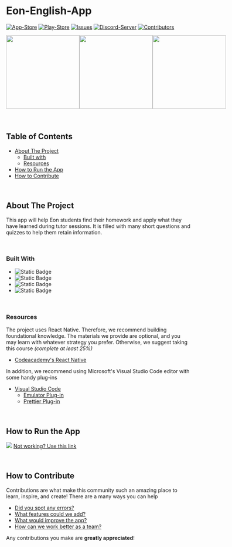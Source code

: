 # Eon-English-App
[![App-Store][appStore-shield]][appStore-url]
[![Play-Store][playStore-shield]][playStore-url]
[![Issues][issues-shield]][issues-url]
[![Discord-Server][discord-shield]][discord-url]
[![Contributors][contributors-shield]][contributors-url]


<div style="display: flex;">
  <img src="https://github.com/user-attachments/assets/11735253-cf87-49f5-8d8e-16e3f51faca9" style="width: 200px;">
  <img src="https://github.com/user-attachments/assets/0891e0e3-09d6-4772-a3de-62e4b40c32a4" style="width: 200px;">
  <img src="https://github.com/user-attachments/assets/1b070cb2-27ef-445f-8c80-ce69aba4eca3" style="width: 200px;">
</div>


<br />
<br />


<!-- shortcuts -->
## Table of Contents
- [ About The Project](#about-the-project)
  - [ Built with](#built-with)
  - [ Resources](#resources)
- [ How to Run the App](#how-to-run-the-app)
- [ How to Contribute](#how-to-contribute)

<br>


## About The Project

This app will help Eon students find their homework and apply what they have learned during tutor sessions. It is filled with many short questions and quizzes to help them retain information.

<br>


### Built With

* ![Static Badge](https://img.shields.io/badge/JavaScript-%23212329?style=for-the-badge&logo=JavaScript)
* ![Static Badge](https://img.shields.io/badge/HTML-%23212329?style=for-the-badge&logo=HTML5)
* ![Static Badge](https://img.shields.io/badge/CSS-%23212329?style=for-the-badge&logo=CSS3)
* ![Static Badge](https://img.shields.io/badge/React_Native-%23212329?style=for-the-badge&logo=React)

<br>


### Resources

The project uses React Native. Therefore, we recommend building foundational knowledge. The materials we provide are optional, and you may learn with whatever strategy you prefer. Otherwise, we suggest taking this course *(complete at least 25%)*

  - [Codeacademy's React Native](https://www.codecademy.com/learn/learn-react-native)

In addition, we recommend using Microsoft's Visual Studio Code editor with some handy plug-ins

  - [Visual Studio Code](https://code.visualstudio.com)
    - [Emulator Plug-in](https://marketplace.visualstudio.com/items?itemName=DiemasMichiels.emulate)
    - [Prettier Plug-in](https://marketplace.visualstudio.com/items?itemName=esbenp.prettier-vscode)

<br>


## How to Run the App

[<img src="https://github.com/STEM-E-Youth-Career-Development-Program/app-7/assets/154091778/590c3ffd-efed-49af-a959-78042868db41">](https://youtu.be/nBq75f8JVZg)
[Not working? Use this link](https://youtu.be/nBq75f8JVZg)

<br>

## How to Contribute

Contributions are what make this community such an amazing place to learn, inspire, and create! There are a many ways you can help

- [Did you spot any errors?](https://github.com/EonEnglish/Eon-English-App/issues/new)
- [What features could we add?](https://github.com/EonEnglish/Eon-English-App/issues/new)
- [What would improve the app?](https://github.com/EonEnglish/Eon-English-App/issues/new) 
- [How can we work better as a team?](https://github.com/EonEnglish/Eon-English-App/issues/new)

Any contributions you make are **greatly appreciated**! 


<!-- Links -->
[contributors-shield]: https://img.shields.io/github/contributors/EonEnglish/Eon-English-App.svg?style=for-the-badge
[contributors-url]: https://github.com/EonEnglish/Eon-English-App/graphs/contributors

[issues-shield]: https://img.shields.io/github/issues/EonEnglish/Eon-English-App.svg?style=for-the-badge
[issues-url]: https://github.com/EonEnglish/Eon-English-App/issues

[discord-shield]: https://img.shields.io/badge/dynamic/json?url=https%3A%2F%2Fdiscord.com%2Fapi%2Finvites%2FgwV356qNSj%3Fwith_counts%3Dtrue&query=%24.approximate_presence_count&suffix=%20Online&style=for-the-badge&logo=Discord&logoColor=white&label=Discord&color=%235864f4

[discord-url]: https://discord.gg/gwV356qNSj

[appStore-shield]: https://img.shields.io/badge/download-app%20store-%23007AFF?style=for-the-badge&logo=apple&logoColor=white&labelColor=black
[appStore-url]: https://apps.apple.com/us/app/eon-english-learning/id6535652983

[playStore-shield]: https://img.shields.io/badge/download-play%20store-%2334A853?style=for-the-badge&logo=android&logoColor=white&labelColor=black
[playStore-url]: https://play.google.com/store/apps/details?id=com.eonenglish.eonEnglishLearning&pli=1